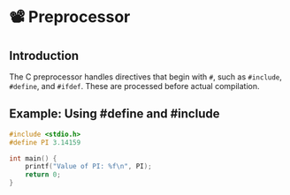 # 📽 Preprocessor

## Introduction

The C preprocessor handles directives that begin with `#`, such as `#include`, `#define`, and `#ifdef`. These are processed before actual compilation.

## Example: Using #define and #include

```c
#include <stdio.h>
#define PI 3.14159

int main() {
    printf("Value of PI: %f\n", PI);
    return 0;
}
```

